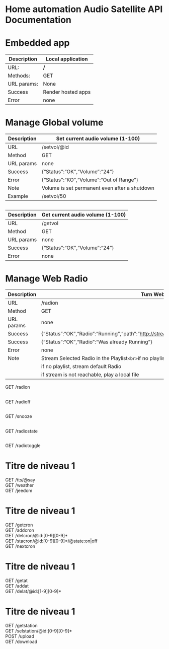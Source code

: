 <h1 id="home-automation-audio-satellite-api-documentation">Home automation Audio Satellite API Documentation</h1>
<h1 id="embedded-app">Embedded app</h1>

<table>
<thead>
<tr>
<th>Description</th>
<th>Local application</th>
</tr>
</thead>
<tbody>
<tr>
<td>URL:</td>
<td><strong>/</strong></td>
</tr>
<tr>
<td>Methods:</td>
<td>GET</td>
</tr>
<tr>
<td>URL params:</td>
<td>None</td>
</tr>
<tr>
<td>Success</td>
<td>Render hosted apps</td>
</tr>
<tr>
<td>Error</td>
<td>none</td>
</tr>
</tbody>
</table><h1 id="manage-global-volume">Manage Global volume</h1>

<table>
<thead>
<tr>
<th>Description</th>
<th>Set current audio volume (1-100)</th>
</tr>
</thead>
<tbody>
<tr>
<td>URL</td>
<td>/setvol/@id</td>
</tr>
<tr>
<td>Method</td>
<td>GET</td>
</tr>
<tr>
<td>URL params</td>
<td>none</td>
</tr>
<tr>
<td>Success</td>
<td>{“Status”:“OK”,“Volume”:“24”}</td>
</tr>
<tr>
<td>Error</td>
<td>{“Status”:“KO”,“Volume”:“Out of Range”}</td>
</tr>
<tr>
<td>Note</td>
<td>Volume is set permanent even after a shutdown</td>
</tr>
<tr>
<td>Example</td>
<td>/setvol/50</td>
</tr>
</tbody>
</table><h2 id="section"></h2>

<table>
<thead>
<tr>
<th>Description</th>
<th>Get current audio volume (1-100)</th>
</tr>
</thead>
<tbody>
<tr>
<td>URL</td>
<td>/getvol</td>
</tr>
<tr>
<td>Method</td>
<td>GET</td>
</tr>
<tr>
<td>URL params</td>
<td>none</td>
</tr>
<tr>
<td>Success</td>
<td>{“Status”:“OK”,“Volume”:“24”}</td>
</tr>
<tr>
<td>Error</td>
<td>none</td>
</tr>
</tbody>
</table><h1 id="manage-web-radio">Manage Web Radio</h1>

<table>
<thead>
<tr>
<th>Description</th>
<th>Turn Web Radio ON</th>
</tr>
</thead>
<tbody>
<tr>
<td>URL</td>
<td>/radion</td>
</tr>
<tr>
<td>Method</td>
<td>GET</td>
</tr>
<tr>
<td>URL params</td>
<td>none</td>
</tr>
<tr>
<td>Success</td>
<td>{“Status”:“OK”,“Radio”:“Running”,“path”:“<a href="http://stream1.chantefrance.com/stream_chante_france.mp3">http://stream1.chantefrance.com/stream_chante_france.mp3</a>”}</td>
</tr>
<tr>
<td>Success</td>
<td>{“Status”:“OK”,“Radio”:“Was already Running”}</td>
</tr>
<tr>
<td>Error</td>
<td>none</td>
</tr>
<tr>
<td>Note</td>
<td>Stream Selected Radio in the Playlist<code>&lt;br&gt;</code>if no playlist, stream default Radio</td>
</tr>
<tr>
<td></td>
<td>if no playlist, stream default Radio</td>
</tr>
<tr>
<td></td>
<td>if stream is not reachable, play a local file</td>
</tr>
</tbody>
</table><p>GET /radion</p>
<h2 id="section-1"></h2>
<p>GET /radioff</p>
<h2 id="section-2"></h2>
<p>GET /snooze</p>
<h2 id="section-3"></h2>
<p>GET /radiostate</p>
<h2 id="section-4"></h2>
<p>GET /radiotoggle</p>
<h1 id="titre-de-niveau-1">Titre de niveau 1</h1>
<p>GET /tts/@say<br>
GET /weather<br>
GET /jeedom</p>
<h1 id="titre-de-niveau-1-1">Titre de niveau 1</h1>
<p>GET /getcron<br>
GET /addcron<br>
GET /delcron/@id:[0-9][0-9]*<br>
GET /stacron/@id:[0-9][0-9]*/@state:on|off<br>
GET /nextcron</p>
<h1 id="titre-de-niveau-1-2">Titre de niveau 1</h1>
<p>GET /getat<br>
GET /addat<br>
GET /delat/@id:[1-9][0-9]*</p>
<h1 id="titre-de-niveau-1-3">Titre de niveau 1</h1>
<p>GET /getstation<br>
GET /selstation/@id:[0-9][0-9]*<br>
POST /upload<br>
GET /download</p>

